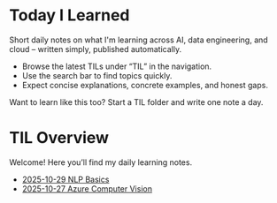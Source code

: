 # Today I Learned

Short daily notes on what I'm learning across AI, data engineering, and cloud – written simply, published automatically.

- Browse the latest TILs under “TIL” in the navigation.
- Use the search bar to find topics quickly.
- Expect concise explanations, concrete examples, and honest gaps.

Want to learn like this too? Start a TIL folder and write one note a day.


# TIL Overview

Welcome! Here you’ll find my daily learning notes.

- [2025-10-29 NLP Basics](2025-10-28-nlp-entity-recognition.md)
- [2025-10-27 Azure Computer Vision](2025-10-27-azure-computer-vision.md)
